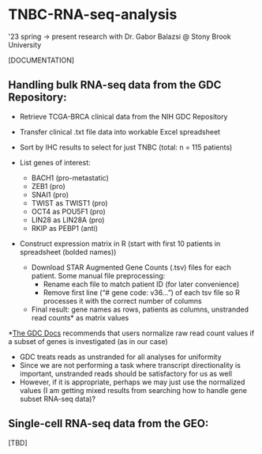 # TNBC-RNA-seq-analysis
'23 spring -> present research with Dr. Gabor Balazsi @ Stony Brook University

[DOCUMENTATION]

## Handling bulk RNA-seq data from the GDC Repository:
  - Retrieve TCGA-BRCA clinical data from the NIH GDC Repository
  - Transfer clinical .txt file data into workable Excel spreadsheet
  - Sort by IHC results to select for just TNBC (total: n = 115 patients)
  
  - List genes of interest:
      - BACH1 (pro-metastatic)
      - ZEB1 (pro)
      - SNAI1 (pro)
      - TWIST as TWIST1 (pro)
      - OCT4 as POU5F1 (pro)
      - LIN28 as LIN28A (pro)
      - RKIP as PEBP1 (anti)
      
  - Construct expression matrix in R (start with first 10 patients in spreadsheet (bolded names))
      - Download STAR Augmented Gene Counts (.tsv) files for each patient. Some manual file preprocessing:
          - Rename each file to match patient ID (for later convenience)
          - Remove first line (“# gene code: v36…”) of each tsv file so R processes it with the correct number of columns
      - Final result: gene names as rows, patients as columns, unstranded read counts* as matrix values

*[The GDC Docs](https://docs.gdc.cancer.gov/Data/Bioinformatics_Pipelines/Expression_mRNA_Pipeline/) recommends that users normalize raw read count values if a subset of genes is investigated (as in our case)
  - GDC treats reads as unstranded for all analyses for uniformity
  - Since we are not performing a task where transcript directionality is important, unstranded reads should be satisfactory for us as well
  - However, if it is appropriate, perhaps we may just use the normalized values (I am getting mixed results from searching how to handle gene subset RNA-seq data)?

## Single-cell RNA-seq data from the GEO: 
[TBD]



